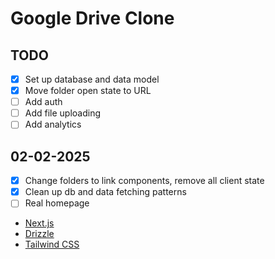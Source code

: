 # Google Drive Clone

## TODO

- [x] Set up database and data model
- [x] Move folder open state to URL
- [ ] Add auth
- [ ] Add file uploading
- [ ] Add analytics

## 02-02-2025

- [x] Change folders to link components, remove all client state
- [x] Clean up db and data fetching patterns
- [ ] Real homepage
- [Next.js](https://nextjs.org)
- [Drizzle](https://orm.drizzle.team)
- [Tailwind CSS](https://tailwindcss.com)
